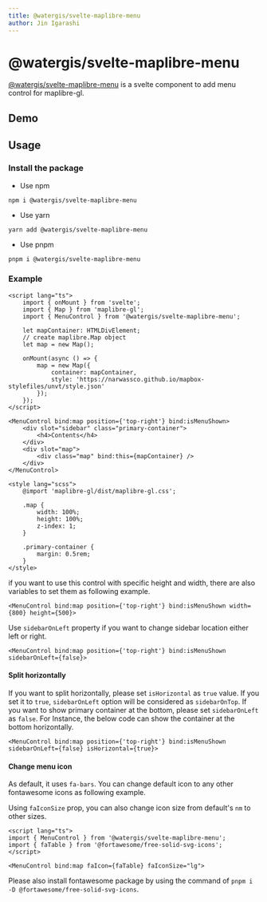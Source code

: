 ```yaml
---
title: @watergis/svelte-maplibre-menu
author: Jin Igarashi
---
```


<script lang="ts">
  import MenuExample from "$lib/components/MenuExample.svelte";
</script>

# @watergis/svelte-maplibre-menu

[@watergis/svelte-maplibre-menu](https://github.com/watergis/svelte-maplibre-components/tree/main/packages/menu) is a svelte component to add menu control for maplibre-gl.

## Demo

<MenuExample />

## Usage

### Install the package

- Use npm

```
npm i @watergis/svelte-maplibre-menu
```

- Use yarn

```
yarn add @watergis/svelte-maplibre-menu
```

- Use pnpm

```
pnpm i @watergis/svelte-maplibre-menu
```

### Example

```svelte
<script lang="ts">
	import { onMount } from 'svelte';
	import { Map } from 'maplibre-gl';
	import { MenuControl } from '@watergis/svelte-maplibre-menu';

	let mapContainer: HTMLDivElement;
	// create maplibre.Map object
	let map = new Map();

	onMount(async () => {
		map = new Map({
			container: mapContainer,
			style: 'https://narwassco.github.io/mapbox-stylefiles/unvt/style.json'
		});
	});
</script>

<MenuControl bind:map position={'top-right'} bind:isMenuShown>
	<div slot="sidebar" class="primary-container">
		<h4>Contents</h4>
	</div>
	<div slot="map">
		<div class="map" bind:this={mapContainer} />
	</div>
</MenuControl>

<style lang="scss">
	@import 'maplibre-gl/dist/maplibre-gl.css';

	.map {
		width: 100%;
		height: 100%;
		z-index: 1;
	}

	.primary-container {
		margin: 0.5rem;
	}
</style>
```

if you want to use this control with specific height and width, there are also variables to set them as following example.

```svelte
<MenuControl bind:map position={'top-right'} bind:isMenuShown width={800} height={500}>
```

Use `sidebarOnLeft` property if you want to change sidebar location either left or right.

```svelte
<MenuControl bind:map position={'top-right'} bind:isMenuShown sidebarOnLeft={false}>
```

#### Split horizontally

If you want to split horizontally, please set `isHorizontal` as `true` value. If you set it to `true`, `sidebarOnLeft` option will be considered as `sidebarOnTop`. If you want to show primary container at the bottom, please set `sidebarOnLeft` as `false`. For Instance, the below code can show the container at the bottom horizontally.

```svelte
<MenuControl bind:map position={'top-right'} bind:isMenuShown sidebarOnLeft={false} isHorizontal={true}>
```

#### Change menu icon

As default, it uses `fa-bars`. You can change default icon to any other fontawesome icons as following example.

Using `faIconSize` prop, you can also change icon size from default's `nm` to other sizes.

```svelte
<script lang="ts">
import { MenuControl } from '@watergis/svelte-maplibre-menu';
import { faTable } from '@fortawesome/free-solid-svg-icons';
</script>

<MenuControl bind:map faIcon={faTable} faIconSize="lg">
```

Please also install fontawesome package by using the command of `pnpm i -D @fortawesome/free-solid-svg-icons`.
